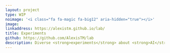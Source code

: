 ```yaml
---
layout: project
type: WIP
noimage: '<i class="fa fa-magic fa-big12" aria-hidden="true"></i>'
image: 
linkaddress: https://alexistm.github.io/lab/
title: Experiments
github: https://github.com/AlexisTM/lab
description: Diverse <strong>experiments</strong> about <strong>AI</strong>, <strong>neuroevolution</strong> and more. 
---
```


<script type="text/javascript">window.location.replace("https://alexistm.github.io/lab");</script>